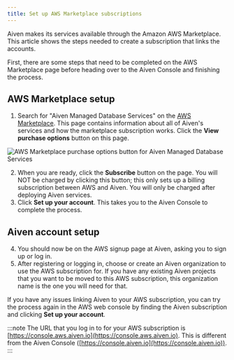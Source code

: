```yaml
---
title: Set up AWS Marketplace subscriptions
---
```


Aiven makes its services available through the Amazon AWS Marketplace.
This article shows the steps needed to create a subscription that links
the accounts.

First, there are some steps that need to be completed on the AWS
Marketplace page before heading over to the Aiven Console and finishing
the process.

## AWS Marketplace setup

1.  Search for \"Aiven Managed Database Services\" on the [AWS
    Marketplace](https://aws.amazon.com/marketplace/pp/prodview-vylwtm6t2c7fk).
    This page contains information about all of Aiven's services and
    how the marketplace subscription works. Click the **View purchase
    options** button on this page.

![AWS Marketplace purchase options button for Aiven Managed Database Services](/images/platform/howto/aws-marketplace-listing.png)

2.  When you are ready, click the **Subscribe** button on the page. You
    will NOT be charged by clicking this button; this only sets up a
    billing subscription between AWS and Aiven. You will only be charged
    after deploying Aiven services.
3.  Click **Set up your account**. This takes you to the Aiven Console
    to complete the process.

## Aiven account setup

4.  You should now be on the AWS signup page at Aiven, asking you to
    sign up or log in.
5.  After registering or logging in, choose or create an Aiven
    organization to use the AWS subscription for. If you have any
    existing Aiven projects that you want to be moved to this AWS
    subscription, this organization name is the one you will need for
    that.

If you have any issues linking Aiven to your AWS subscription, you can
try the process again in the AWS web console by finding the Aiven
subscription and clicking **Set up your account**.

:::note
The URL that you log in to for your AWS subscription is
[https://console.aws.aiven.io](https://console.aws.aiven.io). This is different from the Aiven Console
([https://console.aiven.io](https://console.aiven.io)).
:::
